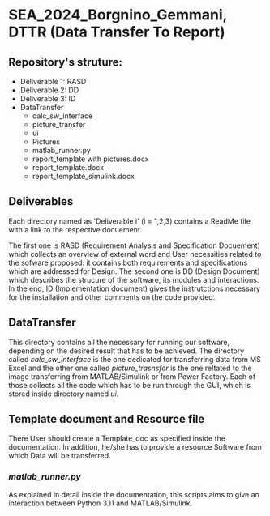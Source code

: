 # SEA_2024_Borgnino_Gemmani, DTTR (Data Transfer To Report)
 
## **Repository's struture**:
 - Deliverable 1: RASD 
 - Deliverable 2: DD
 - Deliverable 3: ID
 - DataTransfer
   - calc_sw_interface
   - picture_transfer
   - ui
   - Pictures
   * matlab_runner.py
   + report_template with pictures.docx
   + report_template.docx
   + report_template_simulink.docx

## Deliverables 

Each directory named as 'Deliverable i' (i = 1,2,3) contains a ReadMe file with a link to the respective docuement. 

The first one is RASD (Requirement Analysis and Specification Docuement) which collects an overview of external word and User necessities related to the sofware proposed: it contains both requirements and specifications which are addressed for Design. The second one is DD (Design Document) which describes the strucure of the software, its modules and interactions. In the end, ID (Implementation document) gives the instrutctions necessary for the installation and other comments on the code provided. 

## DataTransfer

This directory contains all the necessary for running our software, depending on the desired result that has to be achieved. The directory called *calc_sw_interface* is the one dedicated for transferring data from MS Excel and the other one called *picture_trasnsfer* is the one reltated to the image transferring from MATLAB/Simulink or from Power Factory. 
Each of those collects all the code which has to be run through the GUI, which is stored inside directory named _ui_. 

## Template document and Resource file

There User should create a Template_doc as specified inside the documentation. In addition, he/she has to provide a resource Software from which Data will be transferred.

### *matlab_runner.py*

As explained in detail inside the documentation, this scripts aims to give an interaction between Python 3.11 and MATLAB/Simulink. 

